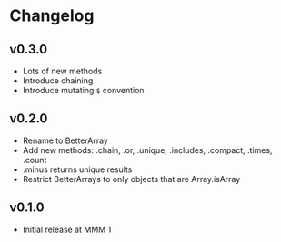 # Changelog

## v0.3.0

* Lots of new methods
* Introduce chaining
* Introduce mutating `$` convention

## v0.2.0

* Rename to BetterArray
* Add new methods: .chain, .or, .unique, .includes, .compact, .times, .count
* .minus returns unique results
* Restrict BetterArrays to only objects that are Array.isArray

## v0.1.0

* Initial release at MMM 1
